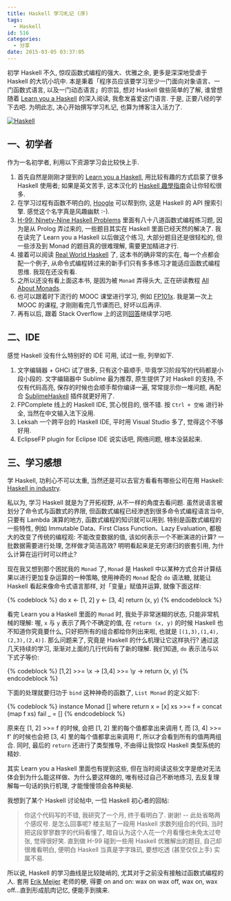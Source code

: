```yaml
---
title: Haskell 学习札记 (序)
tags:
  - Haskell
id: 516
categories:
  - 分享
date: 2015-03-05 03:37:05
---
```


初学 Haskell 不久, 惊叹函数式编程的强大、优雅之余, 更多是深深地受虐于 Haskell 的大坑小坑中. 本是秉着「程序员应该要学习至少一门面向对象语言、一门函数式语言, 以及一门动态语言」的宗旨, 想对 Haskell 做些简单的了解, 谁曾想随着 [Learn you a Haskell](http://learnyouahaskell.com/) 的深入阅读, 我愈发喜爱这门语言. 于是, 正要八经的学下去吧. 为明此志, 决心开始撰写学习札记, 也算为博客注入活力了.

[![Haskell](//beamnote-img.oss-cn-shanghai.aliyuncs.com/2015/haskell.png)](//beamnote-img.oss-cn-shanghai.aliyuncs.com/2015/haskell.png)<!-- more -->

## 一、初学者

作为一名初学者, 利用以下资源学习会比较快上手.

1. 首先自然是刚刚才提到的 [Learn you a Haskell](http://learnyouahaskell.com/), 用比较有趣的方式启蒙了很多 Haskell 使用者;
如果是英文苦手, 这本汉化的 [Haskell 趣學指南](http://learnyouahaskell-zh-tw.csie.org/)会让你轻松很多.
2. 在学习过程有函数不明白的, [Hoogle](https://www.haskell.org/hoogle/) 可以帮到你, 这是 Haskell 的 API 搜索引擎. 感觉这个名字真是风趣幽默 :-).
3. [H-99: Ninety-Nine Haskell Problems](https://wiki.haskell.org/99_questions) 里面有八十八道函数式编程练习题, 因为是从 Prolog 弄过来的, 一些题目其实在 Haskell 里面已经天然的解决了. 我在读完了 Learn you a Haskell 以后做这个练习, 大部分题目还是很轻松的, 但一些涉及到 Monad 的题目真的很难理解, 需要更加精进才行.
4. 接着可以阅读 [Real World Haskell](http://book.realworldhaskell.org/) 了, 这本书的确非常的实在, 每一个点都会配一个例子, 从命令式编程转过来的新手们只有多多练习才能适应函数式编程思维. 我现在还没有看.
5. 之所以还没有看上面这本书, 是因为被 `Monad` 弄得头大, 正在研读教程 [All About Monads](https://wiki.haskell.org/All_About_Monads).
6. 也可以跟着时下流行的 MOOC 课堂进行学习, 例如 [FP101x](https://courses.edx.org/courses/DelftX/FP101x/3T2014/info). 我是第一次上 MOOC 的课程, 才刚刚看完几节课而已, 好坏以后再评.
7. 再有以后, 跟着 Stack Overflow 上的这则[回答](http://stackoverflow.com/a/1016986/1453917)继续学习吧.

## 二、IDE

感觉 Haskell 没有什么特别好的 IDE 可用, 试过一些, 列举如下.

1. 文字编辑器 + GHCi
试了很多, 只有这个最顺手, 毕竟学习阶段写的代码都是小段小段的. 文字编辑器中 Sublime 最为推荐, 原生提供了对 Haskell 的支持, 不仅有代码高亮, 保存的时候也会顺手帮你编译一遍, 常常提示你一堆问题, 再配合 [SublimeHaskell](https://github.com/SublimeHaskell/SublimeHaskell) 插件就更好用了.
2. FPComplete
线上的 Haskell IDE, 赏心悦目的, 很不错. 按 `Ctrl + 空格` 进行补全, 当然在中文输入法下没用.
3. Leksah
一个跨平台的 Haskell IDE, 平时用 Visual Studio 多了, 觉得这个不够好用.
4. EclipseFP plugin for Eclipse IDE
说实话吧, 网络问题, 根本没装起来.

## 三、学习感想

学 Haskell, 功利心不可以太重, 当然还是可以去官方看看有哪些公司在用 Haskell: [Haskell in industry](https://wiki.haskell.org/Haskell_in_industry).

私以为, 学习 Haskell 就是为了开拓视野, 从不一样的角度去看问题. 虽然说语言被划分了命令式与函数式的界限, 但函数式编程已经渗透到很多命令式编程语言当中, 只要有 Lambda 演算的地方, 函数式编程的知识就可以用到. 特别是函数式编程的一些特性, 例如 Immutable Data、First Class Function、Lazy Evaluation, 都极大的改变了传统的编程观: 不能改变数据的值, 该如何表示一个不断演进的计算? 一批数据需要进行处理, 怎样做才简洁高效? 明明看起来是无穷递归的嵌套引用, 为什么计算在运行时可以终止?

现在我又想到那个困扰我的 `Monad` 了, `Monad` 是 Haskell 中以某种方式合并计算结果以进行更加复杂运算的一种策略, 使用神奇的 `Monad` 配合 `do` 语法糖, 就能让 Haskell 看起来像命令式语言那样, 对「变量」赋值并运算, 就像下面这样:

{% codeblock %}
do
    x <- [1, 2]
    y <- [3, 4]
    return (x, y)
{% endcodeblock %}

看完 Learn you a Haskell 里面的 `Monad` 时, 我处于非常迷糊的状态, 只能非常机械的理解: 喔, `x` 与 `y` 表示了两个不确定的值, 在 `return (x, y)` 的时候 Haskell 也不知道你究竟要什么, 只好把所有的组合都给你列出来啦, 也就是 `[(1,3),(1,4),(2,3),(2,4)]`. 那么问题来了, 究竟是 Haskell 的什么机理让它这样执行? 通过这几天持续的学习, 渐渐对上面的几行代码有了新的理解. 我们知道, `do` 表示法与以下式子等价:

{% codeblock %}
[1,2] >>= \x -> [3,4] >>= \y -> return (x, y)
{% endcodeblock %}

下面的处理就要归功于 `bind` 这种神奇的函数了, `List Monad` 的定义如下:

{% codeblock %}
instance Monad [] where
    return x = [x]
    xs >>= f = concat (map f xs)
    fail _ = []
{% endcodeblock %}

原来在 [1, 2] >>= f 的时候, 会把 [1, 2] 里的每个值都拿出来调用 f, 而 [3, 4] >>= f' 的时候也会把 [3, 4] 里的每个值都拿出来调用 f', 所以才会看到所有的值两两组合. 同时, 最后的 `return` 还进行了类型推导, 不由得让我惊叹 Haskell 类型系统的精妙.

其实 Learn you a Haskell 里面也有提到这些, 但在当时阅读这些文字是绝对无法体会到为什么能这样做、为什么要这样做的, 唯有经过自己不断地练习, 去反复理解每一句话的执行机理, 才能慢慢领会各种奥秘.

我想到了某个 Haskell 讨论帖中, 一位 Haskell 初心者的回帖:
> 你这个代码写的不错, 我研究了一个月, 终于看明白了. 谢谢\! -- 此处省略两个感叹号.
是怎么回事呢? 楼主贴了一段用 Haskell 求数列组合的代码, 当时把这段寥寥数字的代码看懂了, 暗自认为这个人花一个月看懂也未免太过夸张, 觉得很好笑. 直到做 H-99 碰到一些用 Haskell 优雅解出的题目, 自己却很难看明白, 便明白 Haskell 当真是字字珠玑, 要想吃透 (甚至仅仅上手) 实属不易.

所以说, Haskell 的学习曲线是比较陡峭的, 尤其对于之前没有接触过函数式编程的人. 套用 [Erik Meijer](https://twitter.com/headinthebox) 老师的梗, 得要 on and on: wax on wax off, wax on, wax off…直到形成肌肉记忆, 便能手到擒来.
